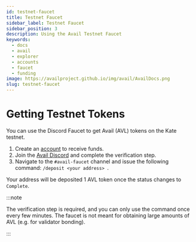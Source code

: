 ```yaml
---
id: testnet-faucet
title: Testnet Faucet
sidebar_label: Testnet Faucet
sidebar_position: 3
description: Using the Avail Testnet Faucet
keywords:
  - docs
  - avail
  - explorer
  - accounts
  - faucet
  - funding
image: https://availproject.github.io/img/avail/AvailDocs.png
slug: testnet-faucet
---
```


# Getting Testnet Tokens

You can use the Discord Faucet to get Avail (AVL) tokens on the Kate
testnet.

1. Create an [account](managing-accounts) to receive funds.
2. Join the [Avail Discord](https://discord.gg/y6fHnxZQX8) and
   complete the verification step.
3. Navigate to the `#avail-faucet` channel and issue the following
   command: `/deposit <your address> `.

Your address will be deposited 1 AVL token once the status changes to
`Complete`.
   
:::note

The verification step is required, and you can only use the command
once every few minutes. The faucet is not meant for obtaining large
amounts of AVL (e.g. for validator bonding).

:::
